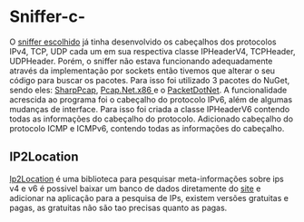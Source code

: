# Sniffer-c-
O [sniffer escolhido](https://www.codeproject.com/Articles/17031/A-Network-Sniffer-in-C) já tinha desenvolvido os cabeçalhos dos protocolos IPv4, TCP, UDP cada um em sua respectiva classe IPHeaderV4, TCPHeader, UDPHeader. Porém, o sniffer não estava funcionando adequadamente através da implementação por sockets então tivemos que alterar o seu código para buscar os pacotes. Para isso foi utilizado 3 pacotes do NuGet, sendo eles: [SharpPcap](https://github.com/chmorgan/sharppcap), [Pcap.Net.x86 ](https://github.com/PcapDotNet/Pcap.Net) e o [PacketDotNet](https://www.nuget.org/packages/PacketDotNet/1.0.3?\_src=template). A funcionalidade acrescida ao programa foi o cabeçalho do protocolo IPv6, além de algumas mudanças de interface. Para isso foi criada a classe IPHeaderV6 contendo todas as informações do cabeçalho do protocolo. Adicionado cabeçalho do protocolo ICMP e ICMPv6, contendo todas as informações do cabeçalho.
## IP2Location
[Ip2Location](https://www.nuget.org/packages/IP2Location.IPGeolocation/) é uma biblioteca para pesquisar meta-informações sobre ips v4 e v6 é possivel baixar um banco de dados diretamente do [site](https://www.ip2location.com/database/ip2location) e adicionar na aplicação para a pesquisa de IPs, existem versões gratuitas e pagas, as gratuitas não são tao precisas quanto as pagas.
